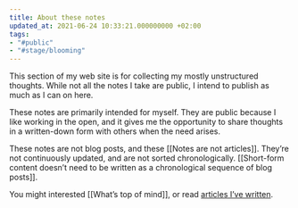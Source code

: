 ```yaml
---
title: About these notes
updated_at: 2021-06-24 10:33:21.000000000 +02:00
tags:
- "#public"
- "#stage/blooming"
---
```



This section of my web site is for collecting my mostly unstructured thoughts. While not all the notes I take are public, I intend to publish as much as I can on here.

These notes are primarily intended for myself. They are public because I like working in the open, and it gives me the opportunity to share thoughts in a written-down form with others when the need arises.

These notes are not blog posts, and these [[Notes are not articles]]. They’re not continuously updated, and are not sorted chronologically. [[Short-form content doesn’t need to be written as a chronological sequence of blog posts]].

You might interested [[What’s top of mind]], or read [articles I’ve written](https://denisdefreyne.com/articles/).